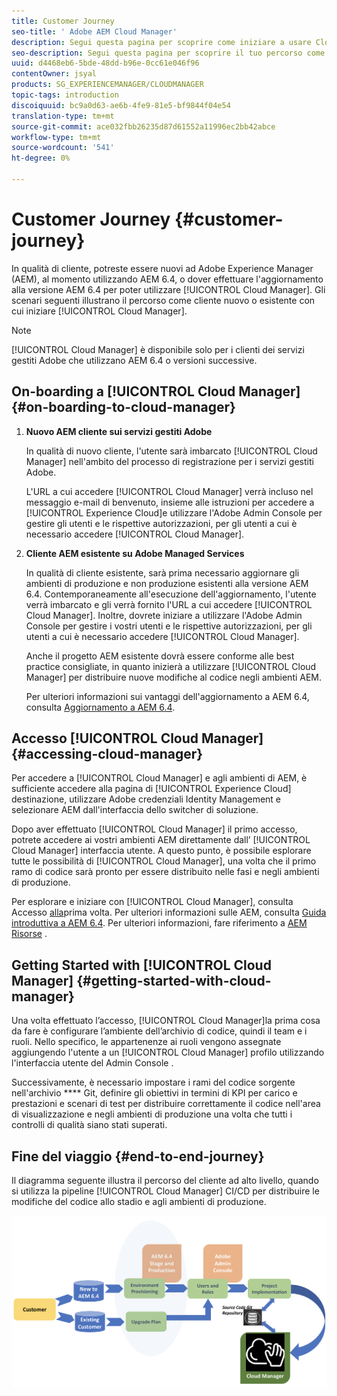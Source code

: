 ```yaml
---
title: Customer Journey
seo-title: ' Adobe AEM Cloud Manager'
description: Segui questa pagina per scoprire come iniziare a usare Cloud Manager in qualità di cliente.
seo-description: Segui questa pagina per scoprire il tuo percorso come cliente e iniziare a utilizzare  Adobe AEM Cloud Manager.
uuid: d4468eb6-5bde-48dd-b96e-0cc61e046f96
contentOwner: jsyal
products: SG_EXPERIENCEMANAGER/CLOUDMANAGER
topic-tags: introduction
discoiquuid: bc9a0d63-ae6b-4fe9-81e5-bf9844f04e54
translation-type: tm+mt
source-git-commit: ace032fbb26235d87d61552a11996ec2bb42abce
workflow-type: tm+mt
source-wordcount: '541'
ht-degree: 0%

---
```



# Customer Journey {#customer-journey}

In qualità di cliente, potreste essere nuovi ad Adobe Experience Manager (AEM), al momento utilizzando AEM 6.4, o dover effettuare l&#39;aggiornamento alla versione AEM 6.4 per poter utilizzare [!UICONTROL Cloud Manager]. Gli scenari seguenti illustrano il percorso come cliente nuovo o esistente con cui iniziare [!UICONTROL Cloud Manager].

>[!NOTE]
>
>[!UICONTROL Cloud Manager] è disponibile solo per i clienti dei servizi gestiti Adobe che utilizzano AEM 6.4 o versioni successive.

## On-boarding a [!UICONTROL Cloud Manager]{#on-boarding-to-cloud-manager}

1. **Nuovo AEM cliente sui servizi gestiti Adobe**

   In qualità di nuovo cliente, l&#39;utente sarà imbarcato [!UICONTROL Cloud Manager] nell&#39;ambito del processo di registrazione per i servizi gestiti Adobe.

   L&#39;URL a cui accedere [!UICONTROL Cloud Manager] verrà incluso nel messaggio e-mail di benvenuto, insieme alle istruzioni per accedere a [!UICONTROL Experience Cloud]e utilizzare l&#39;Adobe Admin Console per gestire gli utenti e le rispettive autorizzazioni, per gli utenti a cui è necessario accedere [!UICONTROL Cloud Manager].

1. **Cliente AEM esistente su Adobe Managed Services**

   In qualità di cliente esistente, sarà prima necessario aggiornare gli ambienti di produzione e non produzione esistenti alla versione AEM 6.4. Contemporaneamente all&#39;esecuzione dell&#39;aggiornamento, l&#39;utente verrà imbarcato e gli verrà fornito l&#39;URL a cui accedere [!UICONTROL Cloud Manager]. Inoltre, dovrete iniziare a utilizzare l&#39;Adobe Admin Console per gestire i vostri utenti e le rispettive autorizzazioni, per gli utenti a cui è necessario accedere [!UICONTROL Cloud Manager].

   Anche il progetto AEM esistente dovrà essere conforme alle best practice consigliate, in quanto inizierà a utilizzare [!UICONTROL Cloud Manager] per distribuire nuove modifiche al codice negli ambienti AEM.

   Per ulteriori informazioni sui vantaggi dell&#39;aggiornamento a AEM 6.4, consulta [Aggiornamento a AEM 6.4](https://helpx.adobe.com/experience-manager/6-4/sites/deploying/using/upgrade.html).

## Accesso [!UICONTROL Cloud Manager] {#accessing-cloud-manager}

Per accedere a [!UICONTROL Cloud Manager] e agli ambienti di AEM, è sufficiente accedere alla pagina di [!UICONTROL Experience Cloud] destinazione, utilizzare  Adobe  credenziali Identity Management e selezionare AEM dall&#39;interfaccia dello switcher di soluzione.

Dopo aver effettuato [!UICONTROL Cloud Manager] il primo accesso, potrete accedere ai vostri ambienti AEM direttamente dall’ [!UICONTROL Cloud Manager] interfaccia utente. A questo punto, è possibile esplorare tutte le possibilità di [!UICONTROL Cloud Manager], una volta che il primo ramo di codice sarà pronto per essere distribuito nelle fasi e negli ambienti di produzione.

Per esplorare e iniziare con [!UICONTROL Cloud Manager], consulta Accesso [alla](first-time-login.md)prima volta. Per ulteriori informazioni sulle AEM, consulta [Guida introduttiva a AEM 6.4](https://helpx.adobe.com/experience-manager/6-4/sites/deploying/using/deploy.html). Per ulteriori informazioni, fare riferimento a [AEM Risorse](https://www.adobe.com/marketing-cloud/experience-manager/resources.html?promoid=759X6WV8&amp;mv=other) .

## Getting Started with [!UICONTROL Cloud Manager] {#getting-started-with-cloud-manager}

Una volta effettuato l’accesso, [!UICONTROL Cloud Manager]la prima cosa da fare è configurare l’ambiente dell’archivio di codice, quindi il team e i ruoli. Nello specifico, le appartenenze ai ruoli vengono assegnate aggiungendo l&#39;utente a un [!UICONTROL Cloud Manager] profilo utilizzando l&#39;interfaccia utente del Admin Console .

Successivamente, è necessario impostare i rami del codice sorgente nell&#39;archivio **** Git, definire gli obiettivi in termini di KPI per carico e prestazioni e scenari di test per distribuire correttamente il codice nell&#39;area di visualizzazione e negli ambienti di produzione una volta che tutti i controlli di qualità siano stati superati.

## Fine del viaggio {#end-to-end-journey}

Il diagramma seguente illustra il percorso del cliente ad alto livello, quando si utilizza la pipeline [!UICONTROL Cloud Manager] CI/CD per distribuire le modifiche del codice allo stadio e agli ambienti di produzione.

![](assets/screen_shot_2018-05-15at124004pm.png)


